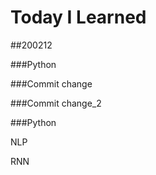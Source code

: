 # Today I Learned

##200212


###Python



###Commit change



###Commit change_2


###Python

NLP

RNN
